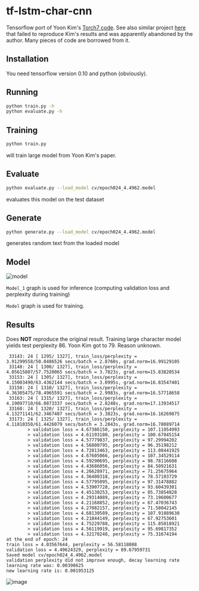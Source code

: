 # tf-lstm-char-cnn

Tensorflow port of Yoon Kim's [Torch7 code](https://github.com/yoonkim/lstm-char-cnn). See also similar project [here](https://github.com/carpedm20/lstm-char-cnn-tensorflow) that failed to reproduce Kim's results and was apparently abandoned by the author. Many pieces of code are borrowed from it.

## Installation
You need tensorflow version 0.10 and python (obviously).

## Running

```sh
python train.py -h
python evaluate.py -h
```

## Training

```sh
python train.py
```
will train large model from Yoon Kim's paper.

## Evaluate

```sh
python evaluate.py --load_model cv/epoch024_4.4962.model
```
evaluates this model on the test dataset

## Generate

```sh
python generate.py --load_model cv/epoch024_4.4962.model
```
generates random text from the loaded model

## Model

![model](https://cloud.githubusercontent.com/assets/14280777/17991383/13990c56-6b0c-11e6-8a9f-f4de07a6984f.png)

`Model_1` graph is used for inference (computing validation loss and perplexity during training)

`Model` graph is used for training.


## Results
Does **NOT** reproduce the original result. Training large character model yields test perplexity 86. Yoon Kim got to 79. Reason unknown.

```
 33143: 24 [ 1295/ 1327], train_loss/perplexity = 3.91299558/50.0486526 secs/batch = 2.8760s, grad.norm=16.99129105
 33148: 24 [ 1300/ 1327], train_loss/perplexity = 4.05615807/57.7520065 secs/batch = 3.7823s, grad.norm=15.83820534
 33153: 24 [ 1305/ 1327], train_loss/perplexity = 4.15003490/63.4362144 secs/batch = 3.0995s, grad.norm=16.83547401
 33158: 24 [ 1310/ 1327], train_loss/perplexity = 4.36305475/78.4965591 secs/batch = 2.9983s, grad.norm=16.57718658
 33163: 24 [ 1315/ 1327], train_loss/perplexity = 4.19097710/66.0873337 secs/batch = 2.8248s, grad.norm=17.13934517
 33168: 24 [ 1320/ 1327], train_loss/perplexity = 4.13271141/62.3467407 secs/batch = 3.3823s, grad.norm=16.16269875
 33173: 24 [ 1325/ 1327], train_loss/perplexity = 4.11810350/61.4426079 secs/batch = 3.2843s, grad.norm=16.78089714
        > validation loss = 4.67386150, perplexity = 107.11054993
        > validation loss = 4.61193180, perplexity = 100.67845154
        > validation loss = 4.57779837, perplexity = 97.29994202
        > validation loss = 4.56800795, perplexity = 96.35198212
        > validation loss = 4.72813463, perplexity = 113.08441925
        > validation loss = 4.67605066, perplexity = 107.34529114
        > validation loss = 4.59290695, perplexity = 98.78116608
        > validation loss = 4.43686056, perplexity = 84.50921631
        > validation loss = 4.26628971, perplexity = 71.25675964
        > validation loss = 4.36400318, perplexity = 78.57103729
        > validation loss = 4.57795095, perplexity = 97.31478882
        > validation loss = 4.53907728, perplexity = 93.60439301
        > validation loss = 4.45130253, perplexity = 85.73854828
        > validation loss = 4.29314089, perplexity = 73.19600677
        > validation loss = 4.21168852, perplexity = 67.47036743
        > validation loss = 4.27082157, perplexity = 71.58042145
        > validation loss = 4.68130589, perplexity = 107.91089630
        > validation loss = 4.21844149, perplexity = 67.92753601
        > validation loss = 4.75229788, perplexity = 115.85018921
        > validation loss = 4.56119919, perplexity = 95.69817352
        > validation loss = 4.32170248, perplexity = 75.31674194
at the end of epoch: 24
train loss = 4.03567644, perplexity = 56.58118088
validation loss = 4.49624329, perplexity = 89.67959731
Saved model cv/epoch024_4.4962.model
validation perplexity did not improve enough, decay learning rate
learning rate was: 0.00390625
new learning rate is: 0.001953125
```

![image](https://cloud.githubusercontent.com/assets/14280777/18205786/ec622ffa-70f1-11e6-810d-013bc39ff72f.png)
